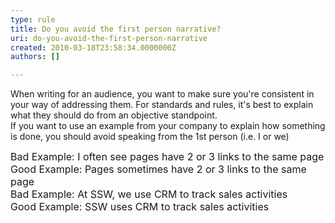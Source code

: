 ```yaml
---
type: rule
title: Do you avoid the first person narrative?
uri: do-you-avoid-the-first-person-narrative
created: 2010-03-18T23:58:34.0000000Z
authors: []

---
```




<span class='intro'> When writing for an audience, you want to make sure you're consistent in your way&#160;of addressing them. For standards and rules, it's best to explain what they should do from an objective standpoint.<br>
If you want to use an example from your company to explain how something is done, you should avoid speaking from the 1st person (i.e. I or we) 
 </span>


  <font class="ms-rteCustom-FigureBad" size="+0">Bad Example&#58; I often see pages have 2 or 3 links to the same page<br>
</font>
  <font class="ms-rteCustom-FigureGood" size="+0">Good&#160;Example&#58; Pages sometimes have 2 or 3 links to the same page<br>
</font>
  <font class="ms-rteCustom-FigureBad" size="+0">Bad Example&#58; At SSW, we use CRM to track sales activities</font> <font class="ms-rteCustom-FigureGood" size="+0">Good&#160;Example&#58; SSW uses CRM to track sales activities</font> 



